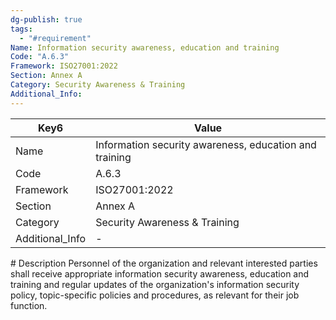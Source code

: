 ```yaml
---
dg-publish: true
tags:
  - "#requirement"
Name: Information security awareness, education and training
Code: "A.6.3"
Framework: ISO27001:2022
Section: Annex A
Category: Security Awareness & Training
Additional_Info: 
---
```


<div><table class="dataview table-view-table"><thead class="table-view-thead"><tr class="table-view-tr-header"><th class="table-view-th"><span>Key</span><span class="dataview small-text">6</span></th><th class="table-view-th"><span>Value</span></th></tr></thead><tbody class="table-view-tbody"><tr><td><span>Name</span></td><td><span>Information security awareness, education and training</span></td></tr><tr><td><span>Code</span></td><td><span>A.6.3</span></td></tr><tr><td><span>Framework</span></td><td><span>ISO27001:2022</span></td></tr><tr><td><span>Section</span></td><td><span>Annex A</span></td></tr><tr><td><span>Category</span></td><td><span>Security Awareness &amp; Training</span></td></tr><tr><td><span>Additional_Info</span></td><td><span>-</span></td></tr></tbody></table></div>
# Description
Personnel of the organization and relevant interested parties shall receive appropriate information security awareness, education and training and regular updates of the organization's information security policy, topic-specific policies and procedures, as relevant for their job function.

